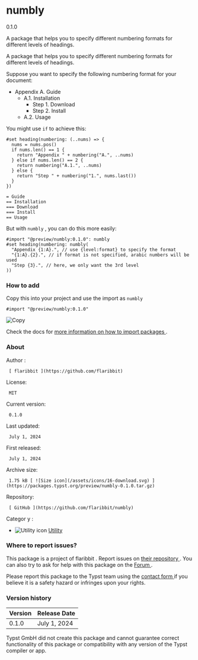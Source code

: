#  numbly

0.1.0

A package that helps you to specify different numbering formats for different
levels of headings.

A package that helps you to specify different numbering formats for different
levels of headings.

Suppose you want to specify the following numbering format for your document:

  * Appendix A. Guide 
    * A.1. Installation 
      * Step 1. Download 
      * Step 2. Install 
    * A.2. Usage 

You might use ` if ` to achieve this:

    
    
    #set heading(numbering: (..nums) => {
      nums = nums.pos()
      if nums.len() == 1 {
        return "Appendix " + numbering("A.", ..nums)
      } else if nums.len() == 2 {
        return numbering("A.1.", ..nums)
      } else {
        return "Step " + numbering("1.", nums.last())
      }
    })
    
    = Guide
    == Installation
    === Download
    === Install
    == Usage
    

But with ` numbly ` , you can do this more easily:

    
    
    #import "@preview/numbly:0.1.0": numbly
    #set heading(numbering: numbly(
      "Appendix {1:A}.", // use {level:format} to specify the format
      "{1:A}.{2}.", // if format is not specified, arabic numbers will be used
      "Step {3}.", // here, we only want the 3rd level
    ))
    

###  How to add

Copy this into your project and use the import as  ` numbly `

    
    
    #import "@preview/numbly:0.1.0"

![Copy](/assets/icons/16-copy.svg)

Check the docs for  [ more information on how to import packages
](https://typst.app/docs/reference/scripting/#packages) .

###  About

Author  :

     [ flaribbit ](https://github.com/flaribbit)
License:

     MIT 
Current version:

     0.1.0 
Last updated:

     July 1, 2024 
First released:

     July 1, 2024 
Archive size:

     1.75 kB [ ![Size icon](/assets/icons/16-download.svg) ](https://packages.typst.org/preview/numbly-0.1.0.tar.gz)
Repository:

     [ GitHub ](https://github.com/flaribbit/numbly)
Categor  y  :

    

  * ![Utility icon](/assets/icons/16-hammer.svg) [ Utility ](https://typst.app/universe/search/?category=utility)

###  Where to report issues?

This  package  is a project of  flaribbit  .  Report issues on  [ their
repository ](https://github.com/flaribbit/numbly) .  You can also try to ask
for help with this  package  on the  [ Forum ](https://forum.typst.app) .

Please report this  package  to the Typst team using the  [ contact form
](https://typst.app/contact) if you believe it is a safety hazard or infringes
upon your rights.

###  Version history

Version  |  Release Date   
---|---  
0.1.0  |  July 1, 2024   
  
Typst GmbH did not create this  package  and cannot guarantee correct
functionality of this  package  or compatibility with any version of the Typst
compiler or app.

